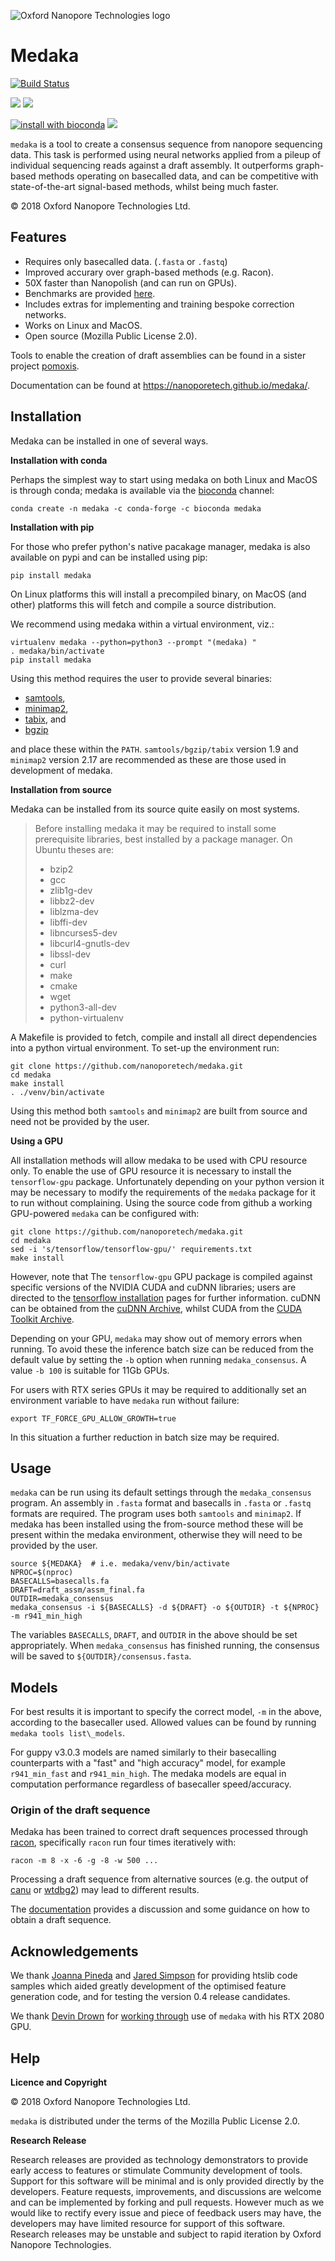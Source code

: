 ﻿
![Oxford Nanopore Technologies logo](https://github.com/nanoporetech/medaka/raw/master/images/ONT_logo_590x106.png)


Medaka
======

[![Build Status](https://travis-ci.org/nanoporetech/medaka.svg?branch=master)](https://travis-ci.org/nanoporetech/medaka)

[![](https://img.shields.io/pypi/v/medaka.svg)](https://pypi.org/project/medaka/)
[![](https://img.shields.io/pypi/wheel/medaka.svg)](https://pypi.org/project/medaka/)

[![install with bioconda](https://img.shields.io/badge/install%20with-bioconda-brightgreen.svg?style=flat)](https://anaconda.org/bioconda/medaka)
[![](https://img.shields.io/conda/pn/bioconda/medaka.svg)](https://anaconda.org/bioconda/medaka)


`medaka` is a tool to create a consensus sequence from nanopore sequencing data.
This task is performed using neural networks applied from a pileup of individual
sequencing reads against a draft assembly. It outperforms graph-based methods
operating on basecalled data, and can be competitive with state-of-the-art
signal-based methods, whilst being much faster.

© 2018 Oxford Nanopore Technologies Ltd.

Features
--------

  * Requires only basecalled data. (`.fasta` or `.fastq`)
  * Improved accurary over graph-based methods (e.g. Racon).
  * 50X faster than Nanopolish (and can run on GPUs).
  * Benchmarks are provided [here](https://nanoporetech.github.io/medaka/benchmarks.html).
  * Includes extras for implementing and training bespoke correction
    networks.
  * Works on Linux and MacOS.
  * Open source (Mozilla Public License 2.0).

Tools to enable the creation of draft assemblies can be found in a sister
project [pomoxis](https://github.com/nanoporetech/pomoxis).

Documentation can be found at https://nanoporetech.github.io/medaka/.


Installation
------------

Medaka can be installed in one of several ways.

**Installation with conda**

Perhaps the simplest way to start using medaka on both Linux and MacOS is
through conda; medaka is available via the
[bioconda](https://anaconda.org/bioconda/medaka) channel:

    conda create -n medaka -c conda-forge -c bioconda medaka

**Installation with pip**
  
For those who prefer python's native pacakage manager, medaka is also available
on pypi and can be installed using pip:

    pip install medaka

On Linux platforms this will install a precompiled binary, on MacOS (and other)
platforms this will fetch and compile a source distribution.

We recommend using medaka within a virtual environment, viz.:

    virtualenv medaka --python=python3 --prompt "(medaka) "
    . medaka/bin/activate
    pip install medaka

Using this method requires the user to provide several binaries:

 * [samtools](https://github.com/samtools/samtools),
 * [minimap2](https://github.com/lh3/minimap2),
 * [tabix](https://github.com/samtools/htslib), and
 * [bgzip](https://github.com/samtools/htslib)

and place these within the `PATH`. `samtools/bgzip/tabix` version 1.9 and
`minimap2` version 2.17 are recommended as these are those used in development
of medaka.

**Installation from source**

Medaka can be installed from its source quite easily on most systems.

 > Before installing medaka it may be required to install some
 > prerequisite libraries, best installed by a package manager. On Ubuntu
 > theses are:
 > * bzip2
 > * gcc
 > * zlib1g-dev
 > * libbz2-dev
 > * liblzma-dev
 > * libffi-dev
 > * libncurses5-dev
 > * libcurl4-gnutls-dev
 > * libssl-dev
 > * curl
 > * make
 > * cmake
 > * wget
 > * python3-all-dev
 > * python-virtualenv

A Makefile is provided to fetch, compile and install all direct dependencies
into a python virtual environment. To set-up the environment run:

    git clone https://github.com/nanoporetech/medaka.git
    cd medaka
    make install
    . ./venv/bin/activate

Using this method both `samtools` and `minimap2` are built from source and need
not be provided by the user.


**Using a GPU**

All installation methods will allow medaka to be used with CPU resource only.
To enable the use of GPU resource it is necessary to install the
`tensorflow-gpu` package. Unfortunately depending on your python version it
may be necessary to modify the requirements of the `medaka` package for it
to run without complaining. Using the source code from github a working
GPU-powered `medaka` can be configured with:

    git clone https://github.com/nanoporetech/medaka.git
    cd medaka
    sed -i 's/tensorflow/tensorflow-gpu/' requirements.txt
    make install

However, note that The `tensorflow-gpu` GPU package is compiled against
specific versions of the NVIDIA CUDA and cuDNN libraries; users are directed to the 
[tensorflow installation](https://www.tensorflow.org/install/gpu) pages
for further information. cuDNN can be obtained from the
[cuDNN Archive](https://developer.nvidia.com/rdp/cudnn-archive), whilst CUDA
from the [CUDA Toolkit Archive](https://developer.nvidia.com/cuda-toolkit-archive).

Depending on your GPU, `medaka` may show out of memory errors when running.
To avoid these the inference batch size can be reduced from the default
value by setting the `-b` option when running `medaka_consensus`. A value
`-b 100` is suitable for 11Gb GPUs.

For users with RTX series GPUs it may be required to additionally set an
environment variable to have `medaka` run without failure:

    export TF_FORCE_GPU_ALLOW_GROWTH=true

In this situation a further reduction in batch size may be required.


Usage
-----

`medaka` can be run using its default settings through the `medaka_consensus`
program. An assembly in `.fasta` format and basecalls in `.fasta` or `.fastq`
formats are required. The program uses both `samtools` and `minimap2`. If
medaka has been installed using the from-source method these will be present
within the medaka environment, otherwise they will need to be provided by the user.

    source ${MEDAKA}  # i.e. medaka/venv/bin/activate
    NPROC=$(nproc)
    BASECALLS=basecalls.fa
    DRAFT=draft_assm/assm_final.fa
    OUTDIR=medaka_consensus
    medaka_consensus -i ${BASECALLS} -d ${DRAFT} -o ${OUTDIR} -t ${NPROC} -m r941_min_high

The variables `BASECALLS`, `DRAFT`, and `OUTDIR` in the above should be set
appropriately. When `medaka_consensus` has finished running, the consensus
will be saved to `${OUTDIR}/consensus.fasta`.

Models
------

For best results it is important to specify the correct model, `-m` in the
above, according to the basecaller used. Allowed values can be found by
running `medaka tools list\_models`.

For guppy v3.0.3 models are named similarly to their basecalling counterparts
with a "fast" and "high accuracy" model, for example `r941_min_fast` and
`r941_min_high`. The medaka models are equal in computation performance
regardless of basecaller speed/accuracy.


### Origin of the draft sequence

Medaka has been trained to correct draft sequences processed through
[racon](https://github.com/isovic/racon), specifically `racon` run four times
iteratively with:

    racon -m 8 -x -6 -g -8 -w 500 ...

Processing a draft sequence from alternative sources (e.g. the output of
[canu](https://github.com/marbl/canu) or
[wtdbg2](https://github.com/ruanjue/wtdbg2)) may lead to different results.

The [documentation](https://nanoporetech.github.io/medaka/draft_origin.html)
provides a discussion and some guidance on how to obtain a draft sequence.


Acknowledgements
----------------

We thank [Joanna Pineda](https://github.com/jopineda) and
[Jared Simpson](https://github.com/jts) for providing htslib code samples which aided
greatly development of the optimised feature generation code, and for testing the
version 0.4 release candidates.

We thank [Devin Drown](https://github.com/devindrown) for
[working through](https://github.com/nanoporetech/medaka/issues/70)
use of `medaka` with his RTX 2080 GPU.

Help
----

**Licence and Copyright**

© 2018 Oxford Nanopore Technologies Ltd.

`medaka` is distributed under the terms of the Mozilla Public License 2.0.

**Research Release**

Research releases are provided as technology demonstrators to provide early
access to features or stimulate Community development of tools. Support for
this software will be minimal and is only provided directly by the developers.
Feature requests, improvements, and discussions are welcome and can be
implemented by forking and pull requests. However much as we would
like to rectify every issue and piece of feedback users may have, the 
developers may have limited resource for support of this software. Research
releases may be unstable and subject to rapid iteration by Oxford Nanopore
Technologies.
